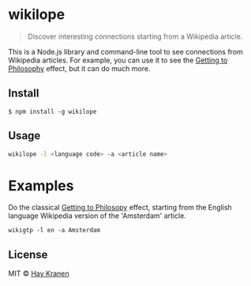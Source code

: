 # wikilope
> Discover interesting connections starting from a Wikipedia article.

This is a Node.js library and command-line tool to see connections from Wikipedia articles. For example, you can use it to see the [Getting to Philosophy](https://en.wikipedia.org/wiki/Wikipedia:Getting_to_Philosophy) effect, but it can do much more.

## Install
```
$ npm install -g wikilope
```

## Usage

```bash
wikilope -l <language code> -a <article name>
```

# Examples

Do the classical [Getting to Philosopy](https://en.wikipedia.org/wiki/Wikipedia:Getting_to_Philosophy) effect, starting from the English language Wikipedia version of the 'Amsterdam' article.

    wikigtp -l en -a Amsterdam

## License
MIT &copy; [Hay Kranen](http://www.haykranen.nl)